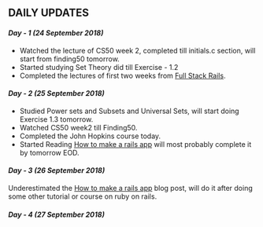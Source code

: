 ## DAILY UPDATES

#### _Day - 1 (24 September 2018)_

- Watched the lecture of CS50 week 2, completed till initials.c section, will start from finding50 tomorrow.
- Started studying Set Theory did till Exercise - 1.2
- Completed the lectures of first two weeks from [Full Stack Rails](https://www.coursera.org/learn/ruby-on-rails-intro/supplement/hr4Vm/important-update).


#### _Day - 2 (25 September 2018)_

- Studied Power sets and Subsets and Universal Sets, will start doing Exercise 1.3 tomorrow.
- Watched CS50 week2 till Finding50.
- Completed the John Hopkins course today.
- Started Reading [How to make a rails app](https://medium.freecodecamp.org/lets-create-an-intermediate-level-ruby-on-rails-application-d7c6e997c63f) will most probably complete it by tomorrow EOD.

#### _Day - 3 (26 September 2018)_

Underestimated the [How to make a rails app](https://medium.freecodecamp.org/lets-create-an-intermediate-level-ruby-on-rails-application-d7c6e997c63f) blog post, will do it after doing some other tutorial or course on ruby on rails. 

 #### _Day - 4 (27 September 2018)_